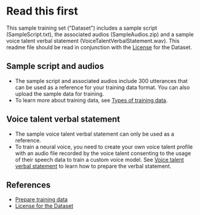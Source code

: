 # Read this first

This sample training set ("Dataset") includes a sample script (SampleScript.txt), the associated audios (SampleAudios.zip) and a sample voice talent verbal statement (VoiceTalentVerbalStatement.wav). This readme file should be read in conjunction with the [License](License-MustRead.md) for the Dataset. 

## Sample script and audios

* The sample script and associated audios include 300 utterances that can be used as a reference for your training data format. You can also upload the sample data for training.
* To learn more about training data, see [Types of training data](https://learn.microsoft.com/azure/cognitive-services/speech-service/how-to-custom-voice-prepare-data#types-of-training-data).

## Voice talent verbal statement

* The sample voice talent verbal statement can only be used as a reference. 
* To train a neural voice, you need to create your own voice talent profile with an audio file recorded by the voice talent consenting to the usage of their speech data to train a custom voice model. See [Voice talent verbal statement](https://learn.microsoft.com/azure/cognitive-services/speech-service/how-to-custom-voice-prepare-data#voice-talent-verbal-statement) to learn how to prepare the verbal statement. 

## References

* [Prepare training data](https://learn.microsoft.com/azure/cognitive-services/speech-service/how-to-custom-voice-prepare-data)
* [License for the Dataset](License-MustRead.md)
  

